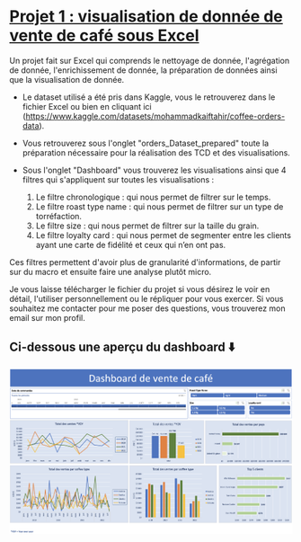 # [Projet 1 : visualisation de donnée de vente de café sous Excel](https://github.com/yourikabala/Youri_DataAnalysis_projects/blob/main/Projects/coffeeOrdersData_Excel_dataviz_preparation_cleaning_project_YouriKABALA.xlsx)

Un projet fait sur Excel qui comprends le nettoyage de donnée, l'agrégation de donnée, l'enrichissement de donnée, la préparation de données ainsi que la visualisation de donnée.

* Le dataset utilisé a été pris dans Kaggle, vous le retrouverez dans le fichier Excel ou bien en cliquant ici (https://www.kaggle.com/datasets/mohammadkaiftahir/coffee-orders-data).
* Vous retrouverez sous l'onglet "orders_Dataset_prepared" toute la préparation nécessaire pour la réalisation des TCD et des visualisations.
* Sous l'onglet "Dashboard" vous trouverez les visualisations ainsi que 4 filtres qui s'appliquent sur toutes les visualisations :
  
  1. Le filtre chronologique : qui nous permet de filtrer sur le temps.
  2. Le filtre roast type name : qui nous permet de filtrer sur un type de torréfaction.
  3. Le filtre size : qui nous permet de filtrer sur la taille du grain.
  4. Le filtre loyalty card : qui nous permet de segmenter entre les clients ayant une carte de fidélité et ceux qui n’en ont pas.
 
Ces filtres permettent d'avoir plus de granularité d'informations, de partir sur du macro et ensuite faire une analyse plutôt micro.

Je vous laisse télécharger le fichier du projet si vous désirez le voir en détail, l'utiliser personnellement ou le répliquer pour vous exercer.
Si vous souhaitez me contacter pour me poser des questions, vous trouverez mon email sur mon profil.

## Ci-dessous une aperçu du dashboard ⬇️ 
![](Image/dashboard)




  
